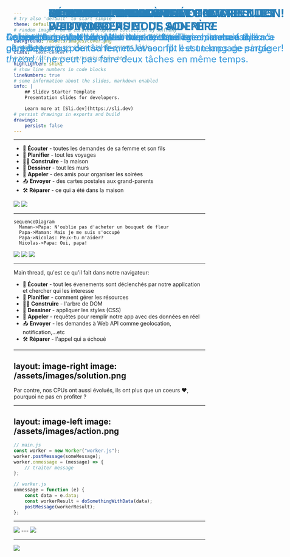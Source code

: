 ```yaml
---
# try also 'default' to start simple
theme: default
# random image from a curated Unsplash collection by Anthony
# like them? see https://unsplash.com/collections/94734566/slidev
background: /assets/images/cover.png
# apply any windi css classes to the current slide
class: "text-center"
# https://sli.dev/custom/highlighters.html
highlighter: shiki
# show line numbers in code blocks
lineNumbers: true
# some information about the slides, markdown enabled
info: |
    ## Slidev Starter Template
    Presentation slides for developers.

    Learn more at [Sli.dev](https://sli.dev)
# persist drawings in exports and build
drawings:
    persist: false
---
```


# Web worker

Comment comprendre Web worker avec une histoire facile

<style>
h1 {
  position: absolute;
  top: 1rem;
  left: 20rem;
  color: #2980b9;
  text-transform: uppercase;
}
h1 + p {
  position: absolute;
  top: 6rem;
  left: 13rem;
  color: #3498db;
  font-size: 1.5rem;
}
.cover {
  background-image: url('/assets/images/cover.png') !important;
  background-size: contain !important;
}
</style>

---

# Je vais vous raconter l'histoire du petit Nicolas et de son père

Qu'est ce que fait son père dans sa famille:

-   📝 **Écouter** - toutes les demandes de sa femme et son fils
-   🎨 **Planifier** - tout les voyages
-   🧑‍💻 **Construire** - la maison
-   🤹 **Dessiner** - tout les murs
-   🎥 **Appeler** - des amis pour organiser les soirées
-   📤 **Envoyer** - des cartes postales aux grand-parents
-   🛠 **Réparer** - ce qui a été dans la maison

<img src="/assets/images/pere2.png" class="absolute bottom-9 right-20 w-40 opacity-80">
<img src="/assets/images/nicolas.png" class="absolute bottom-5 left-7 w-35 opacity-80">

<!--
You can have `style` tag in markdown to override the style for the current page.
Learn more: https://sli.dev/guide/syntax#embedded-styles
-->

---

# Et il existe une journée

Le père du petit Nicolas est trop occupé avec son travail, il n'a plus de temps pour sa femme et son fil. Il est temps de partager!

```mermaid
sequenceDiagram
  Maman->Papa: N'oublie pas d'acheter un bouquet de fleur
  Papa->Maman: Mais je me suis s'occupé
  Papa->Nicolas: Peux-tu m'aider?
  Nicolas->Papa: Oui, papa!
```

<img src="/assets/images/mur.jpeg" class="absolute bottom-52 right-90 w-20 opacity-80">
<img src="/assets/images/maman.png" class="absolute bottom-52 left-20 w-20 opacity-80">
<img src="/assets/images/fleur.jpeg" class="absolute bottom-30 right-35 w-20 opacity-80">

---

# Quel est le rapport avec notre sujet d'aujourd'hui?

On remplace `père` par `main thread`, et on recommence avec ce contexte:

Main thread, qu'est ce qu'il fait dans notre navigateur:

-   📝 **Écouter** - tout les évenements sont déclenchés par notre application et chercher qui les interesse
-   🎨 **Planifier** - comment gérer les résources
-   🧑‍💻 **Construire** - l'arbre de DOM
-   🤹 **Dessiner** - appliquer les styles (CSS)
-   🎥 **Appeler** - requêtes pour remplir notre app avec des données en réel
-   📤 **Envoyer** - les demandes à Web API comme geolocation, notification,...etc
-   🛠 **Réparer** - l'appel qui a échoué

<!--
You can have `style` tag in markdown to override the style for the current page.
Learn more: https://sli.dev/guide/syntax#embedded-styles
-->

---
layout: image-right
image: /assets/images/solution.png
---

# Quel est le problème et comment les Web workers nous aident ?

Aujourd'hui, avec l'évolution des technologies, le main thread gère beaucoup de tâches, et Javascript est un langage _single thread_, il ne peut pas faire deux tâches en même temps.

Par contre, nos CPUs ont aussi évolués, ils ont plus que un coeurs ❤️, pourquoi ne pas en profiter ?

---
layout: image-left
image: /assets/images/action.png
---

# Worker in action

```js {2|3|4-6|9|10|11|12|all}
// main.js
const worker = new Worker("worker.js");
worker.postMessage(someMessage);
worker.onmessage = (message) => {
	// traiter message
};

// worker.js
onmessage = function (e) {
	const data = e.data;
	const workerResult = doSomethingWithData(data);
	postMessage(workerResult);
};
```

<style>
.grid.grid-cols-2 .w-full {
  background-size: contain !important;
}
</style>

---

# Démo avec Vanilla JS

<img src="/assets/images/demo.png" class="absolute bottom-10 right-55 w-120 opacity-80">
---

# Questions ?

<img src="/assets/images/questions.png" class="absolute bottom-10 right-35 w-160 opacity-80">

---

# Merci beaucoup pour votre attention!

<img src="/assets/images/attention.png" class="absolute -bottom-7 right-55 w-150 opacity-80">